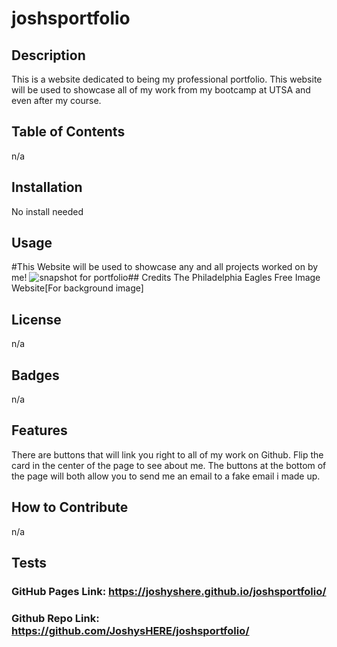 # joshsportfolio

## Description
This is a website dedicated to being my professional portfolio. This website will be used to showcase all of my work from my bootcamp at UTSA and even after my course.
## Table of Contents 
n/a
## Installation
No install needed
## Usage
#This Website will be used to showcase any and all projects worked on by me!
![snapshot for portfolio](https://github.com/JoshysHERE/joshsportfolio/assets/141682993/b7c14810-d689-4339-aa26-367207a2409d)## Credits
The Philadelphia Eagles Free Image Website[For background image]
## License
n/a
## Badges
n/a
## Features
There are buttons that will link you right to all of my work on Github.
Flip the card in the center of the page to see about me.
The buttons at the bottom of the page will both allow you to send me an email to a fake email i made up.
## How to Contribute
n/a
## Tests
### GitHub Pages Link: https://joshyshere.github.io/joshsportfolio/

### Github Repo Link:  https://github.com/JoshysHERE/joshsportfolio/
